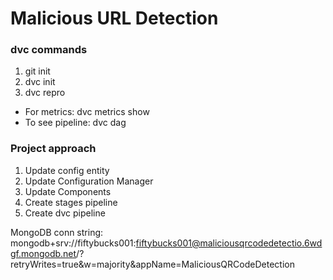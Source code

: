 # Malicious URL Detection

### dvc commands

1) git init
2) dvc init
3) dvc repro

- For metrics: dvc metrics show
- To see pipeline: dvc dag

### Project approach

1) Update config entity
2) Update Configuration Manager
3) Update Components
4) Create stages pipeline
5) Create dvc pipeline 

MongoDB conn string: mongodb+srv://fiftybucks001:fiftybucks001@maliciousqrcodedetectio.6wdgf.mongodb.net/?retryWrites=true&w=majority&appName=MaliciousQRCodeDetection